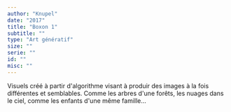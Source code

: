 ```yaml
---
author: "Knupel"
date: "2017"
title: "Boxon 1"
subtitle: ""
type: "Art génératif"
size: ""
serie: ""
id: ""
misc: ""
---
```


Visuels créé à partir d'algorithme visant à produir des images à la fois différentes et semblables. Comme les arbres d'une forêts, les nuages dans le ciel, comme les enfants d'une même famille...